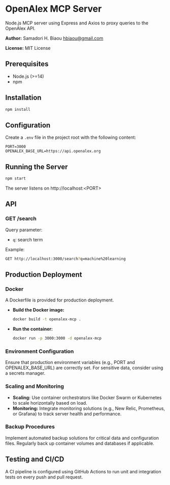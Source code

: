 # OpenAlex MCP Server

Node.js MCP server using Express and Axios to proxy queries to the OpenAlex API.

**Author:** Samadori H. Biaou <hbiaou@gmail.com>

**License:** MIT License

## Prerequisites
- Node.js (>=14)
- npm

## Installation
```sh
npm install
```

## Configuration
Create a `.env` file in the project root with the following content:
```
PORT=3000
OPENALEX_BASE_URL=https://api.openalex.org
```

## Running the Server
```sh
npm start
```
The server listens on http://localhost:\<PORT\>

## API
### GET /search
Query parameter:
- `q`: search term

Example:
```sh
GET http://localhost:3000/search?q=machine%20learning
```

## Production Deployment

### Docker
A Dockerfile is provided for production deployment.
- **Build the Docker image:**
  ```sh
  docker build -t openalex-mcp .
  ```
- **Run the container:**
  ```sh
  docker run -p 3000:3000 -d openalex-mcp
  ```

### Environment Configuration
Ensure that production environment variables (e.g., PORT and OPENALEX_BASE_URL) are correctly set. For sensitive data, consider using a secrets manager.

### Scaling and Monitoring
- **Scaling:** Use container orchestrators like Docker Swarm or Kubernetes to scale horizontally based on load.
- **Monitoring:** Integrate monitoring solutions (e.g., New Relic, Prometheus, or Grafana) to track server health and performance.

### Backup Procedures
Implement automated backup solutions for critical data and configuration files. Regularly back up container volumes and databases if applicable.

## Testing and CI/CD
A CI pipeline is configured using GitHub Actions to run unit and integration tests on every push and pull request.